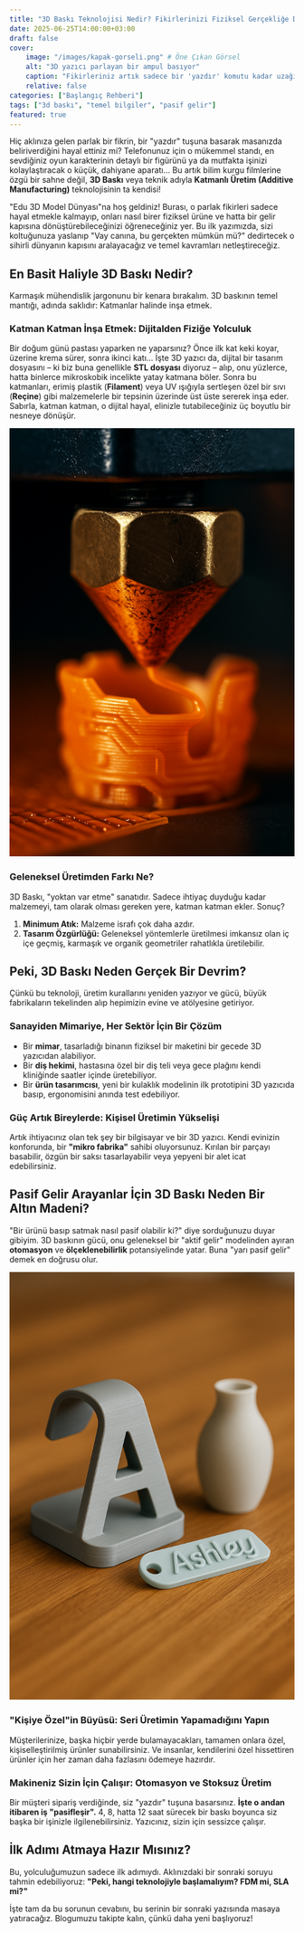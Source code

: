 ```yaml
---
title: "3D Baskı Teknolojisi Nedir? Fikirlerinizi Fiziksel Gerçekliğe Dönüştürme Sanatı"
date: 2025-06-25T14:00:00+03:00
draft: false
cover:
    image: "/images/kapak-gorseli.png" # Öne Çıkan Görsel
    alt: "3D yazıcı parlayan bir ampul basıyor"
    caption: "Fikirleriniz artık sadece bir 'yazdır' komutu kadar uzağınızda."
    relative: false
categories: ["Başlangıç Rehberi"]
tags: ["3d baskı", "temel bilgiler", "pasif gelir"]
featured: true 
---
```


Hiç aklınıza gelen parlak bir fikrin, bir "yazdır" tuşuna basarak masanızda beliriverdiğini hayal ettiniz mi? Telefonunuz için o mükemmel standı, en sevdiğiniz oyun karakterinin detaylı bir figürünü ya da mutfakta işinizi kolaylaştıracak o küçük, dahiyane aparatı... Bu artık bilim kurgu filmlerine özgü bir sahne değil, **3D Baskı** veya teknik adıyla **Katmanlı Üretim (Additive Manufacturing)** teknolojisinin ta kendisi!

"Edu 3D Model Dünyası"na hoş geldiniz! Burası, o parlak fikirleri sadece hayal etmekle kalmayıp, onları nasıl birer fiziksel ürüne ve hatta bir gelir kapısına dönüştürebileceğinizi öğreneceğiniz yer. Bu ilk yazımızda, sizi koltuğunuza yaslanıp "Vay canına, bu gerçekten mümkün mü?" dedirtecek o sihirli dünyanın kapısını aralayacağız ve temel kavramları netleştireceğiz.

## En Basit Haliyle 3D Baskı Nedir?

Karmaşık mühendislik jargonunu bir kenara bırakalım. 3D baskının temel mantığı, adında saklıdır: Katmanlar halinde inşa etmek.

### Katman Katman İnşa Etmek: Dijitalden Fiziğe Yolculuk

Bir doğum günü pastası yaparken ne yaparsınız? Önce ilk kat keki koyar, üzerine krema sürer, sonra ikinci katı... İşte 3D yazıcı da, dijital bir tasarım dosyasını – ki biz buna genellikle **STL dosyası** diyoruz – alıp, onu yüzlerce, hatta binlerce mikroskobik incelikte yatay katmana böler. Sonra bu katmanları, erimiş plastik (**Filament**) veya UV ışığıyla sertleşen özel bir sıvı (**Reçine**) gibi malzemelerle bir tepsinin üzerinde üst üste sererek inşa eder. Sabırla, katman katman, o dijital hayal, elinizle tutabileceğiniz üç boyutlu bir nesneye dönüşür.

![3D yazıcı nozulu katmanları seriyor](/images/katmanli-uretim.png "3D Baskının Kalbi: Katmanlı Üretim")

### Geleneksel Üretimden Farkı Ne?

3D Baskı, "yoktan var etme" sanatıdır. Sadece ihtiyaç duyduğu kadar malzemeyi, tam olarak olması gereken yere, katman katman ekler. Sonuç?
1.  **Minimum Atık:** Malzeme israfı çok daha azdır.
2.  **Tasarım Özgürlüğü:** Geleneksel yöntemlerle üretilmesi imkansız olan iç içe geçmiş, karmaşık ve organik geometriler rahatlıkla üretilebilir.

## Peki, 3D Baskı Neden Gerçek Bir Devrim?

Çünkü bu teknoloji, üretim kurallarını yeniden yazıyor ve gücü, büyük fabrikaların tekelinden alıp hepimizin evine ve atölyesine getiriyor.

### Sanayiden Mimariye, Her Sektör İçin Bir Çözüm

*   Bir **mimar**, tasarladığı binanın fiziksel bir maketini bir gecede 3D yazıcıdan alabiliyor.
*   Bir **diş hekimi**, hastasına özel bir diş teli veya gece plağını kendi kliniğinde saatler içinde üretebiliyor.
*   Bir **ürün tasarımcısı**, yeni bir kulaklık modelinin ilk prototipini 3D yazıcıda basıp, ergonomisini anında test edebiliyor.

### Güç Artık Bireylerde: Kişisel Üretimin Yükselişi

Artık ihtiyacınız olan tek şey bir bilgisayar ve bir 3D yazıcı. Kendi evinizin konforunda, bir **"mikro fabrika"** sahibi oluyorsunuz. Kırılan bir parçayı basabilir, özgün bir saksı tasarlayabilir veya yepyeni bir alet icat edebilirsiniz.

## Pasif Gelir Arayanlar İçin 3D Baskı Neden Bir Altın Madeni?

"Bir ürünü basıp satmak nasıl pasif olabilir ki?" diye sorduğunuzu duyar gibiyim. 3D baskının gücü, onu geleneksel bir "aktif gelir" modelinden ayıran **otomasyon** ve **ölçeklenebilirlik** potansiyelinde yatar. Buna "yarı pasif gelir" demek en doğrusu olur.

![Kişiselleştirilmiş 3D Baskı ürünleri](/images/kisisellestirme.png "Katma Değeri Yüksek Kişiye Özel Ürünler")

### "Kişiye Özel"in Büyüsü: Seri Üretimin Yapamadığını Yapın

Müşterilerinize, başka hiçbir yerde bulamayacakları, tamamen onlara özel, kişiselleştirilmiş ürünler sunabilirsiniz. Ve insanlar, kendilerini özel hissettiren ürünler için her zaman daha fazlasını ödemeye hazırdır.

### Makineniz Sizin İçin Çalışır: Otomasyon ve Stoksuz Üretim

Bir müşteri sipariş verdiğinde, siz "yazdır" tuşuna basarsınız. **İşte o andan itibaren iş "pasifleşir".** 4, 8, hatta 12 saat sürecek bir baskı boyunca siz başka bir işinizle ilgilenebilirsiniz. Yazıcınız, sizin için sessizce çalışır.

## İlk Adımı Atmaya Hazır Mısınız?

Bu, yolculuğumuzun sadece ilk adımıydı. Aklınızdaki bir sonraki soruyu tahmin edebiliyoruz: **"Peki, hangi teknolojiyle başlamalıyım? FDM mi, SLA mi?"**

İşte tam da bu sorunun cevabını, bu serinin bir sonraki yazısında masaya yatıracağız. Blogumuzu takipte kalın, çünkü daha yeni başlıyoruz!